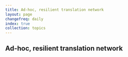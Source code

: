 ```yaml
---
title: Ad-hoc, resilient translation network
layout: page
changefreq: daily
index: true
collection: topics
---
```


## Ad-hoc, resilient translation network
